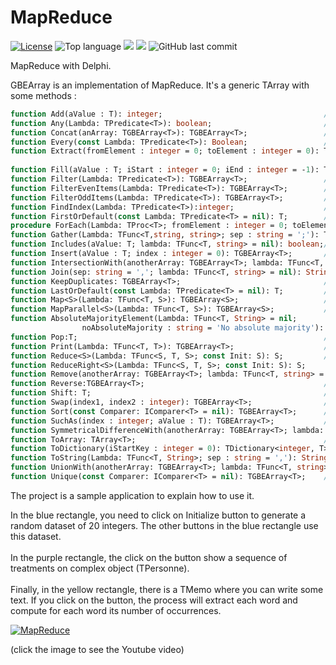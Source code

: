 # MapReduce
[![License](https://img.shields.io/badge/License-MIT-green.svg)](https://opensource.org/licenses/MIT)
![Top language](https://img.shields.io/github/languages/top/gbegreg/MapReduce)
[![](https://tokei.rs/b1/github/gbegreg/MapReduce?category=code)](https://github.com//gbegreg/MapReduce)
[![](https://tokei.rs/b1/github/gbegreg/MapReduce?category=files)](https://github.com//gbegreg/MapReduce)
![GitHub last commit](https://img.shields.io/github/last-commit/gbegreg/MapReduce)

MapReduce with Delphi.

GBEArray is an implementation of MapReduce. It's a generic TArray<T> with some methods :<br /> 
```pascal
function Add(aValue : T): integer;                                    // Add a value to the end of the array and return the new length
function Any(Lambda: TPredicate<T>): boolean;                         // any : is there at least one element that corresponds to the request
function Concat(anArray: TGBEArray<T>): TGBEArray<T>;                 // Concat : concat this TGBEArray<T> with another TGBEArray<T> into a new one
function Every(const Lambda: TPredicate<T>): Boolean;                 // Each element respects the lambda
function Extract(fromElement : integer = 0; toElement : integer = 0): TGBEArray<T>; // Extract element from an TGBEArray from fromElement indice to toElement indice to a new TGBEArray
                                                                                           // if fromElement or toElement are negative, it's indicate an offset from the end of the TGBEArray
function Fill(aValue : T; iStart : integer = 0; iEnd : integer = -1): TGBEArray<T>;       // Fill an TGBEArray<T> with aValue. If the TGBEArray is empty and the iStart at 0, then iEnd parameter specify also the length of the TGBEArray<T>
function Filter(Lambda: TPredicate<T>): TGBEArray<T>;                 // filter
function FilterEvenItems(Lambda: TPredicate<T>): TGBEArray<T>;        // filter on even items only
function FilterOddItems(Lambda: TPredicate<T>): TGBEArray<T>;         // filter on odd items only
function FindIndex(Lambda: TPredicate<T>):integer;                    // Return first index of element that match with the predicate
function FirstOrDefault(const Lambda: TPredicate<T> = nil): T;        // Return first element or first element from a predicate (if predicate set) or the default value of T
procedure ForEach(Lambda: TProc<T>; fromElement : integer = 0; toElement : integer = -1);  // execute lambda for all elements don't return object
function Gather(Lambda: TFunc<T,string, string>; sep : string = ';'): TGBEArray<string>; // group the keys/values and return a TGBEArray<string>
function Includes(aValue: T; lambda: TFunc<T, string> = nil): boolean;// aValue is included in the array ?
function Insert(aValue : T; index : integer = 0): TGBEArray<T>;       // Insert aValue at index position and return a new TGBEArray
function IntersectionWith(anotherArray: TGBEArray<T>; lambda: TFunc<T, string> = nil): TGBEArray<T>;  // Return a new TGBEArray which is intersection of original arrya and anotherArray
function Join(sep: string = ','; lambda: TFunc<T, string> = nil): String;  // Join elements of array in a string with sep as separator
function KeepDuplicates: TGBEArray<T>;                                // Return a new TGBEArray with only duplicates elements
function LastOrDefault(const Lambda: TPredicate<T> = nil): T;         // Return first element or first element from a predicate (if predicate set) or the default value of T
function Map<S>(Lambda: TFunc<T, S>): TGBEArray<S>;                   // map
function MapParallel<S>(Lambda: TFunc<T, S>): TGBEArray<S>;           // mapParallel
function AbsoluteMajorityElement(Lambda: TFunc<T, String> = nil;
                noAbsoluteMajority : string = 'No absolute majority'): String; // returns a string which indicates the element of the array which is present in an absolute majority, returns noAbsoluteMajority if no element has an absolute majority
function Pop:T;                                                       // return the last item of the array and remove it from the array
function Print(Lambda: TFunc<T, T>): TGBEArray<T>;                    // print the data
function Reduce<S>(Lambda: TFunc<S, T, S>; const Init: S): S;         // reduce
function ReduceRight<S>(Lambda: TFunc<S, T, S>; const Init: S): S;
function Remove(anotherArray: TGBEArray<T>; lambda: TFunc<T, string> = nil): TGBEArray<T>;            // return a new TGBEArray<T> without element of anotherArray
function Reverse:TGBEArray<T>;                                        // Reverse the array
function Shift: T;                                                    // return the first item of the array and remove it from the array
function Swap(index1, index2 : integer): TGBEArray<T>;                // Return new TGBEArra<T> with swap item1 and item2
function Sort(const Comparer: IComparer<T> = nil): TGBEArray<T>;      // sort
function SuchAs(index : integer; aValue : T): TGBEArray<T>;           // Generate a new Array with the same datas but with aValue at index position
function SymmetricalDifferenceWith(anotherArray: TGBEArray<T>; lambda: TFunc<T, string> = nil): TGBEArray<T>;  // Return a new TGBEArray<T> symetrical difference of original array and anotherArray
function ToArray: TArray<T>;                                          // convert TGBEArry to TArray
function ToDictionary(iStartKey : integer = 0): TDictionary<integer, T>;  // convert to TDictionary with an optional paramter to specify the start index of key
function ToString(Lambda: TFunc<T, String>; sep : string = ','): String; // convert to string
function UnionWith(anotherArray: TGBEArray<T>; lambda: TFunc<T, string> = nil): TGBEArray<T>;         // Return a new TGBEArray<T> which is union between original array and anotherArray
function Unique(const Comparer: IComparer<T> = nil): TGBEArray<T>;    // Return a new TGBEArray<T> without duplicates
```
  

The project is a sample application to explain how to use it.

In the blue rectangle, you need to click on Initialize button to generate a random dataset of 20 integers. The other buttons in the blue rectangle use this dataset.<br><br>
In the purple rectangle, the click on the button show a sequence of treatments on complex object (TPersonne).<br><br>
Finally, in the yellow rectangle, there is a TMemo where you can write some text. If you click on the button, the process will extract each word and compute for each word its number of occurrences.
 
[![MapReduce](http://img.youtube.com/vi/-KurgNbHmvQ/0.jpg)](https://www.youtube.com/watch?v=-KurgNbHmvQ)

(click the image to see the Youtube video)
